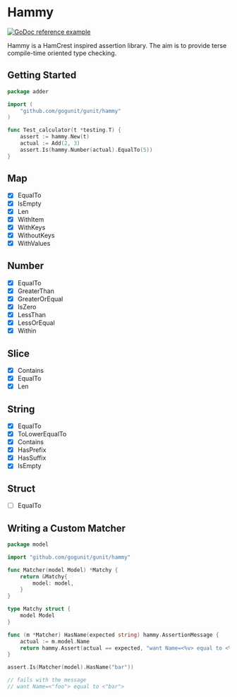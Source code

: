 # Hammy

[![GoDoc reference example](https://img.shields.io/badge/godoc-reference-blue.svg)](https://godoc.org/github.com/gogunit/gunit/hammy)

Hammy is a HamCrest inspired assertion library.
The aim is to provide terse compile-time oriented type checking.

## Getting Started

```go
package adder

import (
	"github.com/gogunit/gunit/hammy"
)

func Test_calculator(t *testing.T) {
	assert := hammy.New(t)
	actual := Add(2, 3)
	assert.Is(hammy.Number(actual).EqualTo(5))
}
```

## Map

* [x] EqualTo
* [x] IsEmpty
* [x] Len
* [x] WithItem
* [x] WithKeys
* [x] WithoutKeys
* [x] WithValues

## Number

* [x] EqualTo
* [x] GreaterThan
* [x] GreaterOrEqual
* [x] IsZero
* [x] LessThan
* [x] LessOrEqual
* [x] Within

## Slice

* [x] Contains
* [x] EqualTo
* [x] Len

## String

* [x] EqualTo
* [x] ToLowerEqualTo
* [x] Contains
* [x] HasPrefix
* [x] HasSuffix
* [x] IsEmpty

## Struct

* [ ] EqualTo

## Writing a Custom Matcher

```go
package model

import "github.com/gogunit/gunit/hammy"

func Matcher(model Model) *Matchy {
	return &Matchy{
		model: model,
    }
}

type Matchy struct {
	model Model
}

func (m *Matcher) HasName(expected string) hammy.AssertionMessage {
	actual := m.model.Name
	return hammy.Assert(actual == expected, "want Name=<%v> equal to <%v>", actual, expected)
}
```

```go
assert.Is(Matcher(model).HasName("bar"))

// fails with the message
// want Name=<"foo"> equal to <"bar">
```
